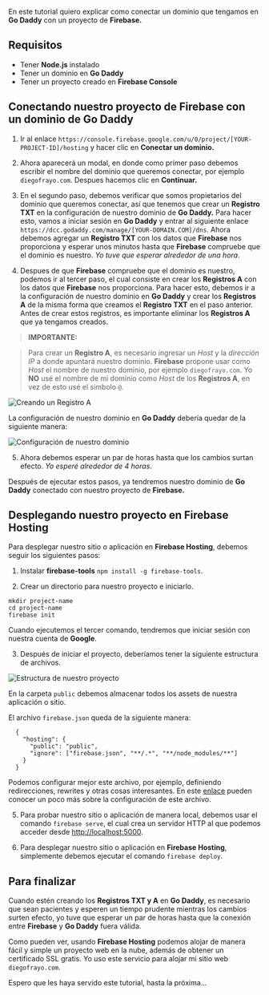 En este tutorial quiero explicar como conectar un dominio que tengamos en **Go Daddy** con un proyecto de **Firebase.**


## Requisitos

- Tener **Node.js** instalado
- Tener un dominio en **Go Daddy**
- Tener un proyecto creado en **Firebase Console**


## Conectando nuestro proyecto de Firebase con un dominio de Go Daddy

1. Ir al enlace `https://console.firebase.google.com/u/0/project/[YOUR-PROJECT-ID]/hosting` y hacer clic en **Conectar un dominio.**

1. Ahora aparecerá un modal, en donde como primer paso debemos escribir el nombre del dominio que queremos conectar, por ejemplo `diegofrayo.com`. Despues hacemos clic en **Continuar.**

1. En el segundo paso, debemos verificar que somos propietarios del dominio que queremos conectar, así que tenemos que crear un **Registro TXT** en la configuración de nuestro dominio de **Go Daddy.** Para hacer esto, vamos a iniciar sesión en **Go Daddy** y entrar al siguiente enlace `https://dcc.godaddy.com/manage/[YOUR-DOMAIN.COM]/dns`. Ahora debemos agregar un **Registro TXT** con los datos que **Firebase** nos proporciona y esperar unos minutos hasta que **Firebase** compruebe que el dominio es nuestro. *Yo tuve que esperar alrededor de una hora*.

1. Despues de que **Firebase** compruebe que el dominio es nuestro, podemos ir al tercer paso, el cual consiste en crear los **Registros A** con los datos que **Firebase** nos proporciona. Para hacer esto, debemos ir a la configuración de nuestro dominio en **Go Daddy** y crear los **Registros A** de la misma forma que creamos el **Registro TXT** en el paso anterior. Antes de crear estos registros, es importante eliminar los **Registros A** que ya tengamos creados.

  > **IMPORTANTE:**

  > Para crear un **Registro A**, es necesario ingresar un *Host* y la *dirección IP* a donde apuntará nuestro dominio. **Firebase** propone usar como *Host* el nombre de nuestro dominio, por ejemplo `diegofrayo.com`. Yo **NO** usé el nombre de mi dominio como *Host* de los **Registros A**, en vez de esto usé el simbolo `@`.

  ![Creando un Registro A](/blog/images/posts/conectando-un-proyecto-de-firebase-con-un-dominio-de-go-daddy/1.png "Creando un Registro A")

  La configuración de nuestro dominio en **Go Daddy** debería quedar de la siguiente manera:

  ![Configuración de nuestro dominio](/blog/images/posts/conectando-un-proyecto-de-firebase-con-un-dominio-de-go-daddy/2.png "Configuración de nuestro dominio")

5. Ahora debemos esperar un par de horas hasta que los cambios surtan efecto. *Yo esperé alrededor de 4 horas*.

Después de ejecutar estos pasos, ya tendremos nuestro dominio de **Go Daddy** conectado con nuestro proyecto de **Firebase.**


## Desplegando nuestro proyecto en Firebase Hosting

Para desplegar nuestro sitio o aplicación en **Firebase Hosting**, debemos seguir los siguientes pasos:

1. Instalar **firebase-tools** `npm install -g firebase-tools`.

2. Crear un directorio para nuestro proyecto e iniciarlo.

  ```
  mkdir project-name
  cd project-name
  firebase init
  ```

  Cuando ejecutemos el tercer comando, tendremos que iniciar sesión con nuestra cuenta de **Google**.

3. Después de iniciar el proyecto, deberíamos tener la siguiente estructura de archivos.

  ![Estructura de nuestro proyecto](/blog/images/posts/conectando-un-proyecto-de-firebase-con-un-dominio-de-go-daddy/3.png "Estructura de nuestro proyecto")

  En la carpeta `public` debemos almacenar todos los assets de nuestra aplicación o sitio.

  El archivo `firebase.json` queda de la siguiente manera:

  ```
    {
      "hosting": {
        "public": "public",
        "ignore": ["firebase.json", "**/.*", "**/node_modules/**"]
      }
    }
  ```

  Podemos configurar mejor este archivo, por ejemplo, definiendo redirecciones, rewrites y otras cosas interesantes. En este [enlace](https://firebase.google.com/docs/hosting/full-config?authuser=0) pueden conocer un poco más sobre la configuración de este archivo.

5. Para probar nuestro sitio o aplicación de manera local, debemos usar el comando `firebase serve`, el cual crea un servidor HTTP al que podemos acceder desde [http://localhost:5000](http://localhost:5000).

6. Para desplegar nuestro sitio o aplicación en **Firebase Hosting**, simplemente debemos ejecutar el comando `firebase deploy`.


## Para finalizar

Cuando estén creando los **Registros TXT y A** en **Go Daddy**, es necesario que sean pacientes y esperen un tiempo prudente mientras los cambios surten efecto, yo tuve que esperar un par de horas hasta que la conexión entre **Firebase** y **Go Daddy** fuera válida.

Como pueden ver, usando **Firebase Hosting** podemos alojar de manera fácil y simple un proyecto web en la nube, además de obtener un certificado SSL gratis. Yo uso este servicio para alojar mi sitio web `diegofrayo.com`.

Espero que les haya servido este tutorial, hasta la próxima...
